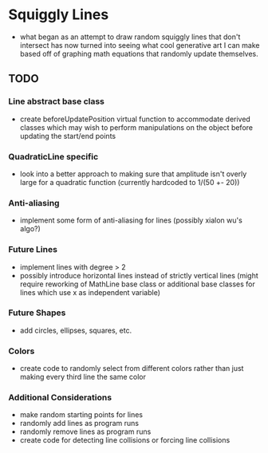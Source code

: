 # Squiggly Lines

- what began as an attempt to draw random squiggly lines that don't intersect has now turned into
  seeing what cool generative art I can make based off of graphing math equations that randomly
  update themselves.

## TODO

### Line abstract base class

- create beforeUpdatePosition virtual function to accommodate derived
  classes which may wish to perform manipulations on the object before
  updating the start/end points

### QuadraticLine specific

- look into a better approach to making sure that amplitude isn't overly large for a quadratic
  function (currently hardcoded to 1/(50 +- 20))

### Anti-aliasing

- implement some form of anti-aliasing for lines (possibly xialon wu's algo?)

### Future Lines

- implement lines with degree > 2
- possibly introduce horizontal lines instead of strictly vertical lines (might require
  reworking of MathLine base class or additional base classes for lines which use
  x as independent variable)

### Future Shapes

- add circles, ellipses, squares, etc.

### Colors

- create code to randomly select from different colors rather than just making every third
  line the same color

### Additional Considerations

- make random starting points for lines
- randomly add lines as program runs
- randomly remove lines as program runs
- create code for detecting line collisions or forcing line collisions
